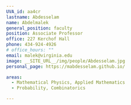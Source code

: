 ```yaml
---
UVA_id: aa4cr
lastname: Abdesselam
name: Abdelmalek
general_position: faculty
position: Associate Professor
office: 227 Kerchof Hall
phone: 434-924-4926
# office_hours: ""
email: malek@virginia.edu
image: __SITE_URL__/img/people/Abdesselam.jpg
personal_page: https://mabdesselam.github.io/

areas:
  - Mathematical Physics, Applied Mathematics
  - Probability, Combinatorics

---
```

